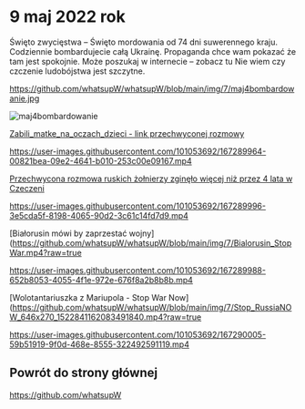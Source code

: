 # 9 maj 2022 rok

Święto zwycięstwa – Święto mordowania od 74 dni suwerennego kraju.
Codziennie bombardujecie całą Ukrainę.
Propaganda chce wam pokazać że tam jest spokojnie. Może poszukaj w internecie – zobacz tu
Nie wiem czy czczenie ludobójstwa jest szczytne.

https://github.com/whatsupW/whatsupW/blob/main/img/7/maj4bombardowanie.jpg

![maj4bombardowanie](https://user-images.githubusercontent.com/101053692/167289051-1ca2f8cb-63f5-4793-a72c-160a22e0ffb4.jpg)

[Zabili_matke_na_oczach_dzieci - link przechwyconej rozmowy](https://github.com/whatsupW/whatsupW/blob/main/img/7/Zabili_matke_na_oczach_dzieci.mp4?raw=true)

https://user-images.githubusercontent.com/101053692/167289964-00821bea-09e2-4641-b010-253c00e09167.mp4

[Przechwycona rozmowa ruskich żołnierzy zginęło więcej niż przez 4 lata w Czeczeni](https://github.com/whatsupW/whatsupW/blob/main/img/7/Zginelo_wiecej.mp4?raw=true)

https://user-images.githubusercontent.com/101053692/167289996-3e5cda5f-8198-4065-90d2-3c61c14fd7d9.mp4

[Białorusin mówi by zaprzestać wojny](https://github.com/whatsupW/whatsupW/blob/main/img/7/Bialorusin_StopWar.mp4?raw=true

https://user-images.githubusercontent.com/101053692/167289988-652b8053-4055-4f1e-972e-676f8a2b8b8b.mp4

[Wolotantariuszka z Mariupola - Stop War Now](https://github.com/whatsupW/whatsupW/blob/main/img/7/Stop_RussiaNOW_646x270_1522841162083491840.mp4?raw=true

https://user-images.githubusercontent.com/101053692/167290005-59b51919-9f0d-468e-8555-322492591119.mp4





## Powrót do strony głównej

https://github.com/whatsupW
